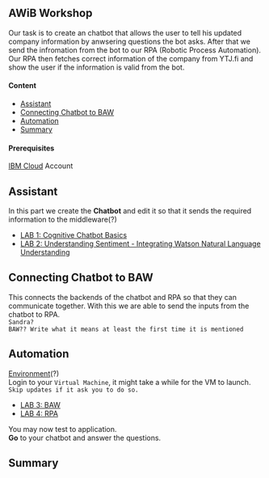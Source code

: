 
## AWiB Workshop
Our task is to create an chatbot that allows the user to tell his updated company information by anwsering questions the bot asks. After that we send the infromation from the bot to our RPA (Robotic Process Automation).  
Our RPA then fetches correct information of the company from YTJ.fi and show the user if the information is valid from the bot.

#### Content
- [Assistant](#assistant)
- [Connecting Chatbot to BAW](#connecting-chatbot-to-baw)
- [Automation](#automation)
- [Summary](#summary)  

#### Prerequisites
[IBM Cloud](https://cloud.ibm.com) Account

## Assistant
In this part we create the **Chatbot** and edit it so that it sends the required information to the middleware(?)
 - [LAB 1: Cognitive Chatbot Basics](./1-Basics)
 - [LAB 2: Understanding Sentiment - Integrating Watson Natural Language Understanding](./2-Sentiment)

## Connecting Chatbot to BAW
 This connects the backends of the chatbot and RPA so that they can communicate together. With this we are able to send the inputs from the chatbot to RPA.  
 ``Sandra?``  
  ``BAW?? Write what it means at least the first time it is mentioned``  
 
## Automation
[Environment](https://bluedemos.com/show/2399)(?)  
Login to your ``Virtual Machine``, it might take a while for the VM to launch.  
``Skip updates if it ask you to do so.``  
- [LAB 3: BAW](./3-Baw)
- [LAB 4: RPA](./4-RPA)
  
You may now test to application.  
**Go** to your chatbot and answer the questions.
  
## Summary
